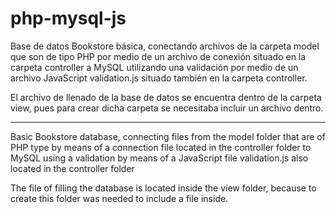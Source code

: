 # php-mysql-js

Base de datos Bookstore básica, conectando archivos de la carpeta model que son de tipo PHP por medio de un archivo de conexión situado en la carpeta controller a MySQL utilizando una validación por medio de un archivo JavaScript validation.js situado también en la carpeta controller.

El archivo de llenado de la base de datos se encuentra dentro de la carpeta view, pues para crear dicha carpeta se necesitaba incluir un archivo dentro.

---------------------------------------------

Basic Bookstore database, connecting files from the model folder that are of PHP type by means of a connection file located in the controller folder to MySQL using a validation by means of a JavaScript file validation.js also located in the controller folder

The file of filling the database is located inside the view folder, because to create this folder was needed to include a file inside.
